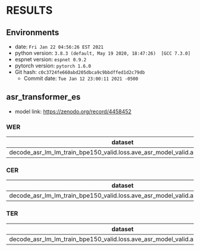 # RESULTS
## Environments
- date: `Fri Jan 22 04:56:26 EST 2021`
- python version: `3.8.3 (default, May 19 2020, 18:47:26)  [GCC 7.3.0]`
- espnet version: `espnet 0.9.2`
- pytorch version: `pytorch 1.6.0`
- Git hash: `c0c3724fe660abd205dbca9c9bbdffed1d2c79db`
  - Commit date: `Tue Jan 12 23:00:11 2021 -0500`

## asr_transformer_es
- model link: https://zenodo.org/record/4458452
### WER

|dataset|Snt|Wrd|Corr|Sub|Del|Ins|Err|S.Err|
|---|---|---|---|---|---|---|---|---|
|decode_asr_lm_lm_train_bpe150_valid.loss.ave_asr_model_valid.acc.best/es_test|2385|88499|81.3|15.6|3.1|2.5|21.2|98.6|

### CER

|dataset|Snt|Wrd|Corr|Sub|Del|Ins|Err|S.Err|
|---|---|---|---|---|---|---|---|---|
|decode_asr_lm_lm_train_bpe150_valid.loss.ave_asr_model_valid.acc.best/es_test|2385|474976|94.3|2.9|2.7|1.4|7.1|98.6|

### TER

|dataset|Snt|Wrd|Corr|Sub|Del|Ins|Err|S.Err|
|---|---|---|---|---|---|---|---|---|
|decode_asr_lm_lm_train_bpe150_valid.loss.ave_asr_model_valid.acc.best/es_test|2385|251160|88.6|7.9|3.5|2.1|13.6|98.6|
